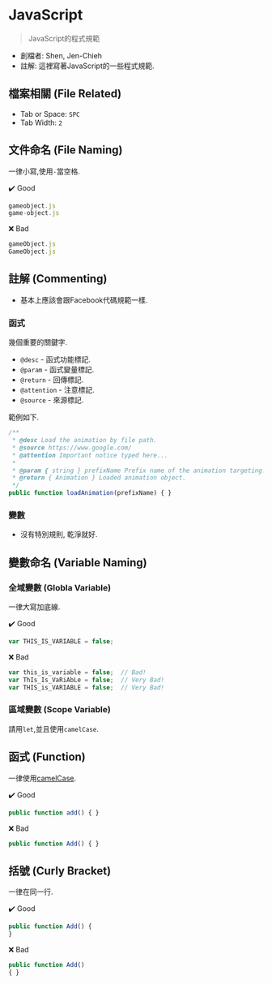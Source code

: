 # JavaScript
> JavaScript的程式規範

* 創檔者: Shen, Jen-Chieh
* 註解: 這裡寫著JavaScript的一些程式規範.


## 檔案相關 (File Related)

* Tab or Space: `SPC`
* Tab Width: `2`


## 文件命名 (File Naming)

一律小寫,使用`-`當空格.

:heavy_check_mark: Good
```js
gameobject.js
game-object.js
```

:x: Bad
```js
gameObject.js
GameObject.js
```

## 註解 (Commenting)

* 基本上應該會跟Facebook代碼規範一樣.


### 函式

幾個重要的關鍵字.

* `@desc` - 函式功能標記.
* `@param` - 函式變量標記.
* `@return` - 回傳標記.
* `@attention` - 注意標記.
* `@source` - 來源標記.

範例如下.
```js
/**
 * @desc Load the animation by file path.
 * @source https://www.google.com/
 * @attention Important notice typed here...
 *
 * @param { string } prefixName Prefix name of the animation targeting.
 * @return { Animation } Loaded animation object.
 */
public function loadAnimation(prefixName) { }
```

### 變數

* 沒有特別規則, 乾淨就好.


## 變數命名 (Variable Naming)

### 全域變數 (Globla Variable)

一律大寫加底線.

:heavy_check_mark: Good

```js
var THIS_IS_VARIABLE = false;
```

:x: Bad
```js
var this_is_variable = false;  // Bad!
var ThIs_Is_VaRiAbLe = false;  // Very Bad!
var THIS_is_VARIABLE = false;  // Very Bad!
```

### 區域變數 (Scope Variable)

請用`let`,並且使用`camelCase`.


## 函式 (Function)

一律使用[camelCase](https://zh.wikipedia.org/wiki/%E9%A7%9D%E5%B3%B0%E5%BC%8F%E5%A4%A7%E5%B0%8F%E5%AF%AB).

:heavy_check_mark: Good
```js
public function add() { }
```

:x: Bad
```js
public function Add() { }
```

## 括號 (Curly Bracket)

一律在同一行.

:heavy_check_mark: Good
```js
public function Add() {
}
```

:x: Bad
```js
public function Add()
{ }
```
